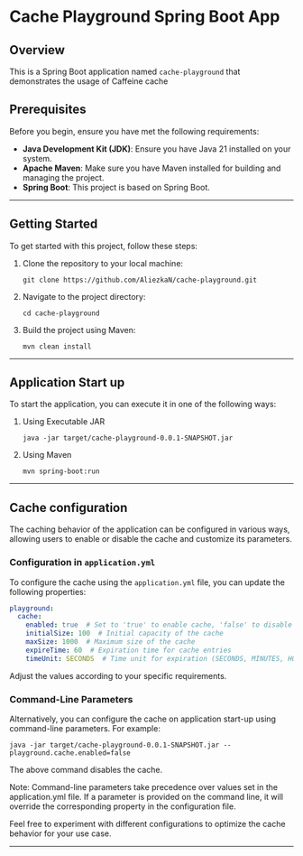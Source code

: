 # Cache Playground Spring Boot App

## Overview
This is a Spring Boot application named `cache-playground` that demonstrates the usage of Caffeine cache

## Prerequisites

Before you begin, ensure you have met the following requirements:

- **Java Development Kit (JDK)**: Ensure you have Java 21 installed on your system.
- **Apache Maven**: Make sure you have Maven installed for building and managing the project.
- **Spring Boot**: This project is based on Spring Boot.

---

## Getting Started

To get started with this project, follow these steps:

1. Clone the repository to your local machine:

   ```shell
   git clone https://github.com/AliezkaN/cache-playground.git
   ```

2. Navigate to the project directory:

   ```shell
   cd cache-playground
   ```

3. Build the project using Maven:

   ```shell
   mvn clean install
   ```
---

## Application Start up

To start the application, you can execute it in one of the following ways:

1. Using Executable JAR

   ```shell
   java -jar target/cache-playground-0.0.1-SNAPSHOT.jar
   ```
2. Using Maven

   ```shell
   mvn spring-boot:run
   ```

---

## Cache configuration

The caching behavior of the application can be configured in various ways, allowing users to enable or disable the cache and customize its parameters.

### Configuration in `application.yml`
To configure the cache using the `application.yml` file, you can update the following properties:

```yaml
playground:
  cache:
    enabled: true  # Set to 'true' to enable cache, 'false' to disable
    initialSize: 100  # Initial capacity of the cache
    maxSize: 1000  # Maximum size of the cache
    expireTime: 60  # Expiration time for cache entries
    timeUnit: SECONDS  # Time unit for expiration (SECONDS, MINUTES, HOURS, DAYS)
```

Adjust the values according to your specific requirements.

### Command-Line Parameters

Alternatively, you can configure the cache on application start-up using command-line parameters. For example:

   ```shell
   java -jar target/cache-playground-0.0.1-SNAPSHOT.jar --playground.cache.enabled=false
   ```

The above command disables the cache.

Note: Command-line parameters take precedence over values set in the application.yml file. If a parameter is provided on the command line, it will override the corresponding property in the configuration file.

Feel free to experiment with different configurations to optimize the cache behavior for your use case.

---